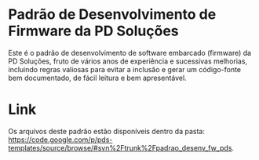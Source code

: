 # Padrão de Desenvolvimento de Firmware da PD Soluções #

Este é o padrão de desenvolvimento de software embarcado (firmware) da PD Soluções, fruto de vários anos de experiência e sucessivas melhorias, incluindo regras valiosas para evitar a inclusão e gerar um código-fonte bem documentado, de fácil leitura e bem apresentável.

# Link #

Os arquivos deste padrão estão disponíveis dentro da pasta: https://code.google.com/p/pds-templates/source/browse/#svn%2Ftrunk%2Fpadrao_desenv_fw_pds.